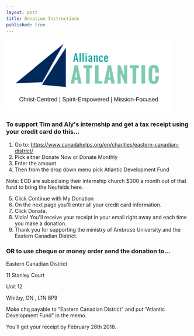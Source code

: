 ```yaml
---
layout: post
title: Donation Instructions
published: true
---
```

![Alliance Atlantic](/images/AllianceAtlantic.png)
### To support Tim and Aly's internship and get a tax receipt using your credit card do this...

1. Go to: https://www.canadahelps.org/en/charities/eastern-canadian-district/
2. Pick either Donate Now or Donate Monthly
3. Enter the amount
4. Then from the drop down menu pick Atlantic Development Fund

Note: ECD are subsidising their internship church $300 a month out of that fund to bring the Neufelds here.

5. Click Continue with My Donation
6. On the next page you'll enter all your credit card information.
8. Click Donate.
9. Viola! You'll receive your receipt in your email right away and each time you make a donation.
10. Thank you for supporting the ministry of Ambrose University and the Eastern Canadian District.

### OR to use cheque or money order send the donation to...

Eastern Canadian District

11 Stanley Court

Unit 12

Whitby, ON , L1N 8P9

Make chq payable to "Eastern Canadian District" and put "Atlantic Development Fund" in the memo.

You'll get your receipt by February 28th 2018.
